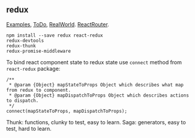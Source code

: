redux
-

[Examples](http://redux.js.org/docs/introduction/Examples.html),
[ToDo](http://redux.js.org/docs/basics/ExampleTodoList.html),
[RealWorld](https://github.com/reactjs/redux/tree/master/examples/real-world).
[ReactRouter](http://redux.js.org/docs/advanced/UsageWithReactRouter.html).

````
npm install --save redux react-redux
redux-devtools
redux-thunk
redux-promise-middleware
````

To bind react component state to redux state use `connect` method from `react-redux` package:

````
/**
 * @param {Object} mapStateToProps Object which describes what map from redux to component.
 * @param {Object} mapDispatchToProps Object which describes actions to dispatch.
 */
connect(mapStateToProps, mapDispatchToProps);
````

Thunk: functions, clunky to test, easy to learn.
Saga: generators, easy to test, hard to learn.
